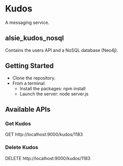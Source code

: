# Kudos
A messaging service.

## alsie_kudos_nosql
Contains the users API and a NoSQL database (Neo4j).

## Getting Started
* Clone the repository.
* From a terminal:
  * Install the packages: npm install
  * Launch the server: node server.js

## Available APIs
### Get Kudos
GET http://localhost:9000/kudos/1183

### Delete Kudos
DELETE http://localhost:9000/kudos/1183
